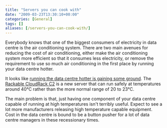 ```yaml
---
title: "Servers you can cook with"
date: "2009-03-23T13:30:10+00:00"
categories: [General]
tags: []
aliases: [/servers-you-can-cook-with/]
---
```


Everybody knows that one of the biggest consumers of electricity in data centre is the air conditioning system. There are two main avenues for reducing the cost of air conditioning, either make the air conditioning system more efficient so that it consumes less electricity, or remove the requirement to use so much air conditioning in the first place by running your data centre hotter.

It looks like [running the data centre hotter is gaining some ground](http://www.datacenterknowledge.com/archives/2009/03/19/rackable-cloudrack-turns-up-the-heat/). The [Rackable CloudRack C2](http://web.archive.org/web/20090603202529/http://www.rackable.com:80/cloudrackC2/) is a new server that can run safely at temperatures around 40°C rather than the more normal range of 20 to 23°C.

The main problem is that, just having one component of your data centre capable of running at high temperatures isn't terribly useful. Expect to see a lot more manufacturers releasing high temperature capable equipment. Cost in the data centre is bound to be a button pusher for a lot of data centre managers in these recessionary times.
